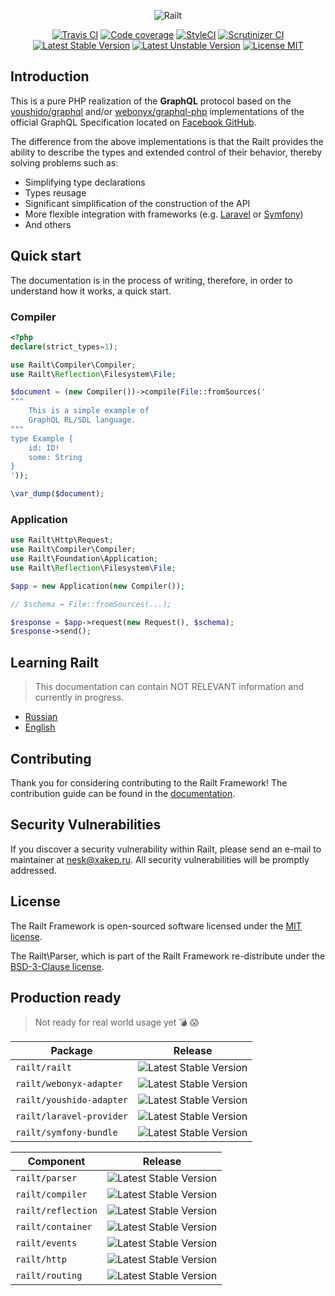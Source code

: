 <p align="center">
    <img src="https://railt.org/img/logo-dark.svg" alt="Railt" />
</p>

<p align="center">
    <a href="https://travis-ci.org/railt/railt"><img src="https://travis-ci.org/railt/railt.svg?branch=master" alt="Travis CI" /></a>
    <a href="https://scrutinizer-ci.com/g/railt/railt/?branch=master"><img src="https://scrutinizer-ci.com/g/railt/railt/badges/coverage.png?b=master" alt="Code coverage" /></a>
    <a href="https://styleci.io/repos/91753282?branch=master"><img src="https://styleci.io/repos/91753282/shield?b=master" alt="StyleCI" /></a>
    <a href="https://scrutinizer-ci.com/g/railt/railt/?branch=master"><img src="https://scrutinizer-ci.com/g/railt/railt/badges/quality-score.png?b=master" alt="Scrutinizer CI" /></a>
    <a href="https://packagist.org/packages/railt/railt"><img src="https://poser.pugx.org/railt/railt/version" alt="Latest Stable Version"></a>
    <a href="https://packagist.org/packages/railt/railt"><img src="https://poser.pugx.org/railt/railt/v/unstable" alt="Latest Unstable Version"></a>
    <a href="https://raw.githubusercontent.com/railt/railt/master/LICENSE"><img src="https://poser.pugx.org/railt/railt/license" alt="License MIT"></a>
</p>

## Introduction

This is a pure PHP realization of the **GraphQL** protocol based on the 
[youshido/graphql](https://github.com/Youshido/GraphQL) and/or 
[webonyx/graphql-php](https://github.com/webonyx/graphql-php#fields) 
implementations of the official GraphQL Specification 
located on [Facebook GitHub](http://facebook.github.io/graphql/).

The difference from the above implementations is that the Railt provides the 
ability to describe the types and extended control of their behavior, 
thereby solving problems such as:

- Simplifying type declarations
- Types reusage
- Significant simplification of the construction of the API
- More flexible integration with frameworks (e.g. 
[Laravel](https://github.com/laravel/framework) or [Symfony](https://github.com/symfony/symfony))
- And others

## Quick start

The documentation is in the process of writing, therefore, in order to understand how it works, a quick start.

### Compiler

```php
<?php
declare(strict_types=1);

use Railt\Compiler\Compiler;
use Railt\Reflection\Filesystem\File;

$document = (new Compiler())->compile(File::fromSources('
"""
    This is a simple example of 
    GraphQL RL/SDL language.
"""
type Example {
    id: ID!
    some: String
}
'));

\var_dump($document);
```

### Application
```php
use Railt\Http\Request;
use Railt\Compiler\Compiler;
use Railt\Foundation\Application;
use Railt\Reflection\Filesystem\File;

$app = new Application(new Compiler());

// $schema = File::fromSources(...);

$response = $app->request(new Request(), $schema);
$response->send();
```


## Learning Railt

> This documentation can contain NOT RELEVANT information and currently in progress.

- [Russian](https://railt.org/ru/)
- [English](https://railt.org/en/)

## Contributing

Thank you for considering contributing to the Railt Framework! 
The contribution guide can be found in the [documentation](https://railt.org/docs/contributions).

## Security Vulnerabilities

If you discover a security vulnerability within Railt, please send an e-mail to maintainer 
at nesk@xakep.ru. All security vulnerabilities will be promptly addressed.

## License

The Railt Framework is open-sourced software licensed under 
the [MIT license](https://opensource.org/licenses/MIT).

The Railt\Parser, which is part of the Railt Framework re-distribute 
under the [BSD-3-Clause license](https://opensource.org/licenses/BSD-3-Clause).

## Production ready

> Not ready for real world usage yet :bomb: :scream:

| Package                   | Release                                                                          |
|---------------------------|----------------------------------------------------------------------------------|
| `railt/railt`             | ![Latest Stable Version](https://poser.pugx.org/railt/railt/version)             |
| `railt/webonyx-adapter`   | ![Latest Stable Version](https://poser.pugx.org/railt/webonyx-adapter/version)   |
| `railt/youshido-adapter`  | ![Latest Stable Version](https://poser.pugx.org/railt/youshido-adapter/version)  |
| `railt/laravel-provider`  | ![Latest Stable Version](https://poser.pugx.org/railt/laravel-provider/version)  |
| `railt/symfony-bundle`    | ![Latest Stable Version](https://poser.pugx.org/railt/symfony-bundle/version)    |

| Component                 | Release                                                                          |
|---------------------------|----------------------------------------------------------------------------------|
| `railt/parser`            | ![Latest Stable Version](https://poser.pugx.org/railt/parser/version)            |
| `railt/compiler`          | ![Latest Stable Version](https://poser.pugx.org/railt/compiler/version)          |
| `railt/reflection`        | ![Latest Stable Version](https://poser.pugx.org/railt/reflection/version)        |
| `railt/container`         | ![Latest Stable Version](https://poser.pugx.org/railt/container/version)         |
| `railt/events`            | ![Latest Stable Version](https://poser.pugx.org/railt/events/version)            |
| `railt/http`              | ![Latest Stable Version](https://poser.pugx.org/railt/http/version)              |
| `railt/routing`           | ![Latest Stable Version](https://poser.pugx.org/railt/routing/version)           |
